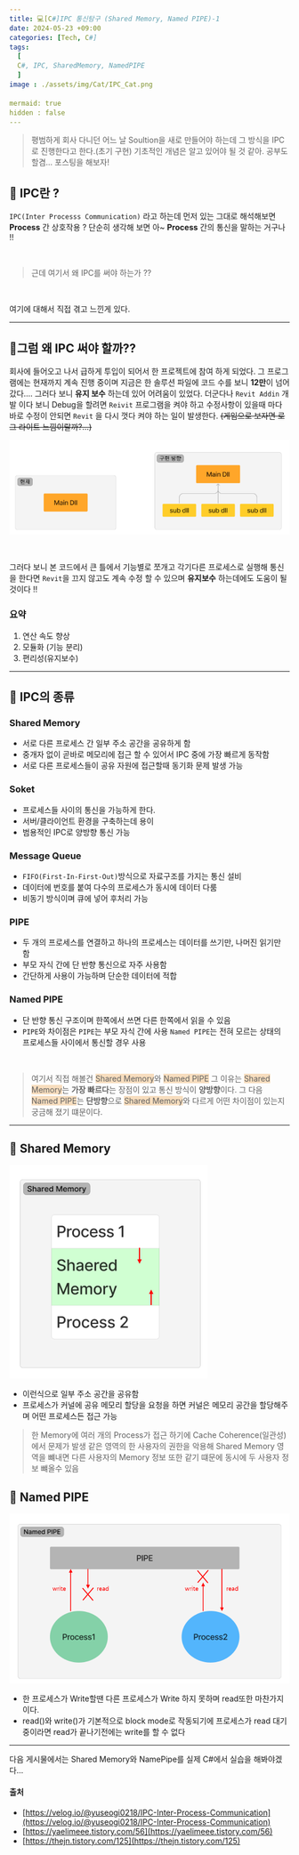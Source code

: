 ```yaml
---
title: 💻[C#]IPC 통신탐구 (Shared Memory, Named PIPE)-1
date: 2024-05-23 +09:00
categories: [Tech, C#]
tags:
  [
  C#, IPC, SharedMemory, NamedPIPE
  ]
image : ./assets/img/Cat/IPC_Cat.png

mermaid: true
hidden : false
---
```





>평범하게 회사 다니던 어느 날 Soultion을 새로 만들어야 하는데 그 방식을 IPC로 진행한다고 한다.(초기 구현)
>기초적인 개념은 알고 있어야 될 것 같아. 공부도 할겸...   포스팅을 해보자!


## 📘 IPC란 ?

`IPC(Inter Processs Communication)`  라고 하는데 먼저 있는 그대로 해석해보면 **Process** 간 상호작용 ? 
단순히 생각해 보면 아~ **Process** 간의 통신을 말하는 거구나  !!

<br>

> 근데 여기서 왜 IPC를 써야 하는가 ??

<br>

여기에 대해서 직접 겪고 느낀게 있다.

---
## 🤔그럼 왜 IPC 써야 할까??

회사에 들어오고 나서 급하게 투입이 되어서 한 프로젝트에 참여 하게 되었다.  그 프로그램에는 현재까지 계속 진행 중이며 지금은 한 솔루션 파일에 코드 수를 보니 **12만**이 넘어갔다.... 그러다 보니 **유지 보수** 하는데 있어 어려움이 있었다. 더군다나 `Revit Addin` 개발 이다 보니 Debug을 할려면 `Reivit` 프로그램을 켜야 하고 수정사항이 있을때 마다 바로 수정이 안되면 `Revit` 을 다시 껏다 켜야 하는 일이 발생한다. ~~(게임으로 보자면 로그 라이트 느낌이랄까?...)~~

![View](/assets/img/DrawnResource/IPC_Dev1.png)



<br>

그러다 보니 본 코드에서 큰 틀에서 기능별로 쪼개고 각기다른 프로세스로 실행해 통신을 한다면 `Revit`을 끄지 않고도 계속 수정 할 수 있으며  **유지보수** 하는데에도  도움이 될것이다 !!

### 요약

1. 연산 속도 향상
2. 모듈화 (기능 분리)
3. 편리성(유지보수)

---
## 📖 IPC의 종류

### Shared Memory
* 서로 다른 프로세스 간 일부 주소 공간을 공유하게 함
* 중개자 없이 곧바로 메모리에 접근 할 수 있어서 IPC 중에 가장 빠르게 동작함
* 서로 다른 프로세스들이 공유 자원에 접근할때 동기화 문제 발생 가능

### Soket
*  프로세스들 사이의 통신을 가능하게 한다.
* 서버/클라이언트 환경을 구축하는데 용이
* 범용적인 IPC로 양방향 통신 가능

### Message Queue
* `FIFO(First-In-First-Out)`방식으로 자료구조를 가지는 통신 설비 
* 데이터에 번호를 붙여 다수의 프로세스가 동시에 데이터 다룸
* 비동기 방식이며 큐에 넣어 후처리 가능

### PIPE
* 두 개의 프로세스를 연결하고 하나의 프로세스는 데이터를 쓰기만, 나머진 읽기만 함
* 부모 자식 간에 단 반향 통신으로 자주 사용함
* 간단하게 사용이 가능하며 단순한 데이터에 적합

### Named PIPE
* 단 반향 통신 구조이며 한쪽에서 쓰면 다른 한쪽에서 읽을 수 있음
* `PIPE`와 차이점은 `PIPE`는 부모 자식 간에 사용 `Named PIPE`는 전혀 모르는 상태의 프로세스들 사이에서 통신할 경우 사용

<br>

>여기서 직접 해볼건 <span style='background-color: #F7DDBE'>Shared Memory</span>와  <span style='background-color: #F7DDBE'>Named PIPE</span> 그 이유는 <span style='background-color: #F7DDBE'>Shared Memory</span>는 **가장 빠르다**는 장점이 있고 통신 방식이 **양방향**이다. 그 다음 <span style='background-color: #F7DDBE'>Named PIPE</span>는 **단방향**으로 <span style='background-color: #F7DDBE'>Shared Memory</span>와 다르게  어떤 차이점이 있는지 궁금해 졌기 떄문이다.  

---

## 📑 Shared Memory

![View](/assets/img/DrawnResource/IPC_Dev2.png)


* 이런식으로 일부 주소 공간을 공유함
* 프로세스가 커널에 공유 메모리 할당을 요청을 하면 커널은 메모리 공간을 할당해주며 어떤 프로세스든 접근 가능

>  한 Memory에 여러 개의 Process가 접근 하기에 Cache Coherence(일관성)에서 문제가 발생
> 같은 영역의 한 사용자의 권한을 악용해 Shared Memory 영역을 뺴내면 다른 사용자의 Memory 정보 또한 같기 떄문에 동시에 두 사용자 정보 뺴올수 있음

## 📑 Named PIPE

![View](/assets/img/DrawnResource/IPC_Dev3.png)


* 한 프로세스가 Write할땐 다른 프로세스가 Write 하지 못하며 read또한 마찬가지이다.
* read()와 write()가 기본적으로 block mode로 작동되기에 프로세스가 read 대기중이라면 read가 끝나기전에는 write를 할 수 없다

---

다음 게시물에서는 Shared Memory와 NamePipe를 실제 C#에서 실습을 해봐야겠다...

#### 출처

* [https://velog.io/@yuseogi0218/IPC-Inter-Process-Communication](https://velog.io/@yuseogi0218/IPC-Inter-Process-Communication)
* [https://yaelimeee.tistory.com/56](https://yaelimeee.tistory.com/56)
* [https://thejn.tistory.com/125](https://thejn.tistory.com/125)